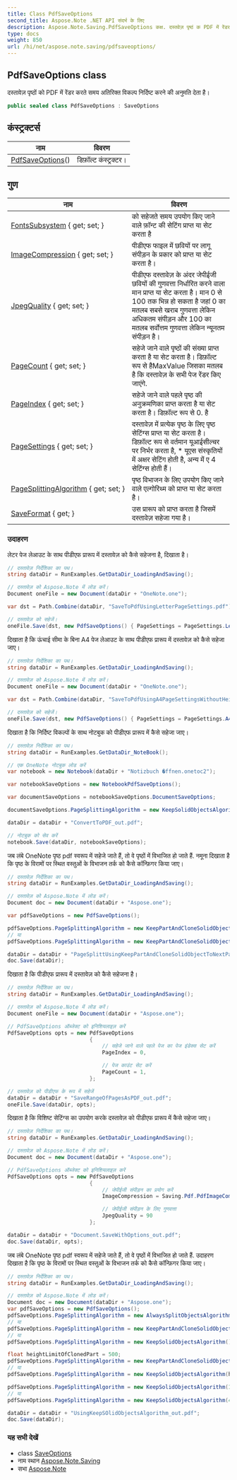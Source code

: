 ```yaml
---
title: Class PdfSaveOptions
second_title: Aspose.Note .NET API संदर्भ के लिए
description: Aspose.Note.Saving.PdfSaveOptions कक्ष. दस्तवेज़ पृष्ठं क PDF में रेंडर करते समय अतरक्त वकल्प नर्दष्ट करने क अनुमत देत है
type: docs
weight: 850
url: /hi/net/aspose.note.saving/pdfsaveoptions/
---
```

## PdfSaveOptions class

दस्तावेज़ पृष्ठों को PDF में रेंडर करते समय अतिरिक्त विकल्प निर्दिष्ट करने की अनुमति देता है।

```csharp
public sealed class PdfSaveOptions : SaveOptions
```

## कंस्ट्रक्टर्स

| नाम | विवरण |
| --- | --- |
| [PdfSaveOptions](pdfsaveoptions/)() | डिफ़ॉल्ट कंस्ट्रक्टर। |

## गुण

| नाम | विवरण |
| --- | --- |
| [FontsSubsystem](../../aspose.note.saving/saveoptions/fontssubsystem/) { get; set; } | को सहेजते समय उपयोग किए जाने वाले फ़ॉन्ट की सेटिंग प्राप्त या सेट करता है |
| [ImageCompression](../../aspose.note.saving/pdfsaveoptions/imagecompression/) { get; set; } | पीडीएफ फाइल में छवियों पर लागू संपीड़न के प्रकार को प्राप्त या सेट करता है। |
| [JpegQuality](../../aspose.note.saving/pdfsaveoptions/jpegquality/) { get; set; } | पीडीएफ दस्तावेज़ के अंदर जेपीईजी छवियों की गुणवत्ता निर्धारित करने वाला मान प्राप्त या सेट करता है। मान 0 से 100 तक भिन्न हो सकता है जहां 0 का मतलब सबसे खराब गुणवत्ता लेकिन अधिकतम संपीड़न और 100 का मतलब सर्वोत्तम गुणवत्ता लेकिन न्यूनतम संपीड़न है। |
| [PageCount](../../aspose.note.saving/saveoptions/pagecount/) { get; set; } | सहेजे जाने वाले पृष्ठों की संख्या प्राप्त करता है या सेट करता है। डिफ़ॉल्ट रूप से हैMaxValue जिसका मतलब है कि दस्तावेज़ के सभी पेज रेंडर किए जाएंगे. |
| [PageIndex](../../aspose.note.saving/saveoptions/pageindex/) { get; set; } | सहेजे जाने वाले पहले पृष्ठ की अनुक्रमणिका प्राप्त करता है या सेट करता है। डिफ़ॉल्ट रूप से 0. है |
| [PageSettings](../../aspose.note.saving/pdfsaveoptions/pagesettings/) { get; set; } | दस्तावेज़ में प्रत्येक पृष्ठ के लिए पृष्ठ सेटिंग्स प्राप्त या सेट करता है। डिफ़ॉल्ट रूप से वर्तमान यूआईसील्चर पर निर्भर करता है, * यूएस संस्कृतियों में अक्षर सेटिंग होती है, अन्य में ए 4 सेटिंग्स होती हैं। |
| [PageSplittingAlgorithm](../../aspose.note.saving/pdfsaveoptions/pagesplittingalgorithm/) { get; set; } | पृष्ठ विभाजन के लिए उपयोग किए जाने वाले एल्गोरिथ्म को प्राप्त या सेट करता है। |
| [SaveFormat](../../aspose.note.saving/saveoptions/saveformat/) { get; } | उस प्रारूप को प्राप्त करता है जिसमें दस्तावेज़ सहेजा गया है। |

### उदाहरण

लेटर पेज लेआउट के साथ पीडीएफ प्रारूप में दस्तावेज़ को कैसे सहेजना है, दिखाता है।

```csharp
// दस्तावेज़ निर्देशिका का पथ।
string dataDir = RunExamples.GetDataDir_LoadingAndSaving();

// दस्तावेज़ को Aspose.Note में लोड करें।
Document oneFile = new Document(dataDir + "OneNote.one");

var dst = Path.Combine(dataDir, "SaveToPdfUsingLetterPageSettings.pdf");

// दस्तावेज़ को सहेजें।
oneFile.Save(dst, new PdfSaveOptions() { PageSettings = PageSettings.Letter });
```

दिखाता है कि ऊंचाई सीमा के बिना A4 पेज लेआउट के साथ पीडीएफ प्रारूप में दस्तावेज़ को कैसे सहेजा जाए।

```csharp
// दस्तावेज़ निर्देशिका का पथ।
string dataDir = RunExamples.GetDataDir_LoadingAndSaving();

// दस्तावेज़ को Aspose.Note में लोड करें।
Document oneFile = new Document(dataDir + "OneNote.one");

var dst = Path.Combine(dataDir, "SaveToPdfUsingA4PageSettingsWithoutHeightLimit.pdf");

// दस्तावेज़ को सहेजें।
oneFile.Save(dst, new PdfSaveOptions() { PageSettings = PageSettings.A4NoHeightLimit });
```

दिखाता है कि निर्दिष्ट विकल्पों के साथ नोटबुक को पीडीएफ प्रारूप में कैसे सहेजा जाए।

```csharp
// दस्तावेज़ निर्देशिका का पथ।
string dataDir = RunExamples.GetDataDir_NoteBook();

// एक OneNote नोटबुक लोड करें
var notebook = new Notebook(dataDir + "Notizbuch �ffnen.onetoc2");

var notebookSaveOptions = new NotebookPdfSaveOptions();

var documentSaveOptions = notebookSaveOptions.DocumentSaveOptions;

documentSaveOptions.PageSplittingAlgorithm = new KeepSolidObjectsAlgorithm();

dataDir = dataDir + "ConvertToPDF_out.pdf";

// नोटबुक को सेव करें
notebook.Save(dataDir, notebookSaveOptions);
```

जब लंबे OneNote पृष्ठ pdf स्वरूप में सहेजे जाते हैं, तो वे पृष्ठों में विभाजित हो जाते हैं. नमूना दिखाता है कि पृष्ठ के विरामों पर स्थित वस्तुओं के विभाजन तर्क को कैसे कॉन्फ़िगर किया जाए।

```csharp
// दस्तावेज़ निर्देशिका का पथ।
string dataDir = RunExamples.GetDataDir_LoadingAndSaving();

// दस्तावेज़ को Aspose.Note में लोड करें।
Document doc = new Document(dataDir + "Aspose.one");

var pdfSaveOptions = new PdfSaveOptions();

pdfSaveOptions.PageSplittingAlgorithm = new KeepPartAndCloneSolidObjectToNextPageAlgorithm(100);
// या
pdfSaveOptions.PageSplittingAlgorithm = new KeepPartAndCloneSolidObjectToNextPageAlgorithm(400);

dataDir = dataDir + "PageSplittUsingKeepPartAndCloneSolidObjectToNextPageAlgorithm_out.pdf";
doc.Save(dataDir);
```

दिखाता है कि पीडीएफ प्रारूप में दस्तावेज़ को कैसे सहेजना है।

```csharp
// दस्तावेज़ निर्देशिका का पथ।
string dataDir = RunExamples.GetDataDir_LoadingAndSaving();

// दस्तावेज़ को Aspose.Note में लोड करें।
Document oneFile = new Document(dataDir + "Aspose.one");

// PdfSaveOptions ऑब्जेक्ट को इनिशियलाइज़ करें
PdfSaveOptions opts = new PdfSaveOptions
                          {
                              // सहेजे जाने वाले पहले पेज का पेज इंडेक्स सेट करें
                              PageIndex = 0,

                              // पेज काउंट सेट करें
                              PageCount = 1,
                          };

// दस्तावेज़ को पीडीएफ के रूप में सहेजें
dataDir = dataDir + "SaveRangeOfPagesAsPDF_out.pdf";
oneFile.Save(dataDir, opts);
```

दिखाता है कि विशिष्ट सेटिंग्स का उपयोग करके दस्तावेज़ को पीडीएफ प्रारूप में कैसे सहेजा जाए।

```csharp
// दस्तावेज़ निर्देशिका का पथ।
string dataDir = RunExamples.GetDataDir_LoadingAndSaving();

// दस्तावेज़ को Aspose.Note में लोड करें।
Document doc = new Document(dataDir + "Aspose.one");

// PdfSaveOptions ऑब्जेक्ट को इनिशियलाइज़ करें
PdfSaveOptions opts = new PdfSaveOptions
                          {
                              // जेपीईजी संपीड़न का प्रयोग करें
                              ImageCompression = Saving.Pdf.PdfImageCompression.Jpeg,

                              // जेपीईजी संपीड़न के लिए गुणवत्ता
                              JpegQuality = 90
                          };

dataDir = dataDir + "Document.SaveWithOptions_out.pdf";
doc.Save(dataDir, opts);
```

जब लंबे OneNote पृष्ठ pdf स्वरूप में सहेजे जाते हैं, तो वे पृष्ठों में विभाजित हो जाते हैं. उदाहरण दिखाता है कि पृष्ठ के विरामों पर स्थित वस्तुओं के विभाजन तर्क को कैसे कॉन्फ़िगर किया जाए।

```csharp
// दस्तावेज़ निर्देशिका का पथ।
string dataDir = RunExamples.GetDataDir_LoadingAndSaving();

// दस्तावेज़ को Aspose.Note में लोड करें।
Document doc = new Document(dataDir + "Aspose.one");
var pdfSaveOptions = new PdfSaveOptions();
pdfSaveOptions.PageSplittingAlgorithm = new AlwaysSplitObjectsAlgorithm();
// या
pdfSaveOptions.PageSplittingAlgorithm = new KeepPartAndCloneSolidObjectToNextPageAlgorithm();
// या
pdfSaveOptions.PageSplittingAlgorithm = new KeepSolidObjectsAlgorithm();

float heightLimitOfClonedPart = 500;
pdfSaveOptions.PageSplittingAlgorithm = new KeepPartAndCloneSolidObjectToNextPageAlgorithm(heightLimitOfClonedPart);
// या
pdfSaveOptions.PageSplittingAlgorithm = new KeepSolidObjectsAlgorithm(heightLimitOfClonedPart);

pdfSaveOptions.PageSplittingAlgorithm = new KeepSolidObjectsAlgorithm(100);
// या
pdfSaveOptions.PageSplittingAlgorithm = new KeepSolidObjectsAlgorithm(400);

dataDir = dataDir + "UsingKeepSOlidObjectsAlgorithm_out.pdf";
doc.Save(dataDir);
```

### यह सभी देखें

* class [SaveOptions](../saveoptions/)
* नाम स्थान [Aspose.Note.Saving](../../aspose.note.saving/)
* सभा [Aspose.Note](../../)


